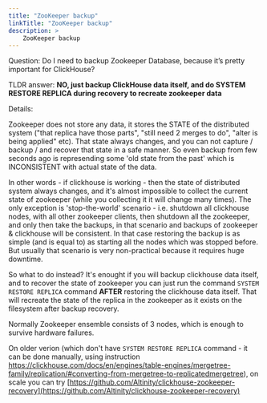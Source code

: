 ```yaml
---
title: "ZooKeeper backup"
linkTitle: "ZooKeeper backup"
description: >
    ZooKeeper backup
---
```


Question: Do I need to backup Zookeeper Database, because it’s pretty important for ClickHouse?

TLDR answer: **NO, just backup ClickHouse data itself, and do SYSTEM RESTORE REPLICA during recovery to recreate zookeeper data**

Details:

Zookeeper does not store any data, it stores the STATE of the distributed system ("that replica have those parts", "still need 2 merges to do", "alter is being applied" etc). That state always changes, and you can not capture / backup / and recover that state in a safe manner. So even backup from few seconds ago is represending some 'old state from the past' which is INCONSISTENT with actual state of the data.

In other words - if clickhouse is working - then the state of distributed system always changes, and it's almost impossible to collect the current state of zookeeper (while you collecting it it will change many times). The only exception is 'stop-the-world' scenario - i.e. shutdown all clickhouse nodes, with all other zookeeper clients, then shutdown all the zookeeper, and only then take the backups, in that scenario and backups of zookeeper & clickhouse will be consistent. In that case restoring the backup is as simple (and is equal to) as starting all the nodes which was stopped before. But usually that scenario is very non-practical because it requires huge downtime.

So what to do instead? It's enought if you will backup clickhouse data itself, and to recover the state of zookeeper you can just run the command `SYSTEM RESTORE REPLICA` command **AFTER** restoring the clickhouse data itself. That will recreate the state of the replica in the zookeeper as it exists on the filesystem after backup recovery.

Normally Zookeeper ensemble consists of 3 nodes, which is enough to survive hardware failures.

On older verion (which don't have `SYSTEM RESTORE REPLICA` command  - it can be done manually, using instruction https://clickhouse.com/docs/en/engines/table-engines/mergetree-family/replication/#converting-from-mergetree-to-replicatedmergetree), on scale you can try [https://github.com/Altinity/clickhouse-zookeeper-recovery](https://github.com/Altinity/clickhouse-zookeeper-recovery)
